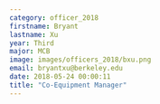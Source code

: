 ```yaml
---
category: officer_2018
firstname: Bryant
lastname: Xu
year: Third
major: MCB
image: images/officers_2018/bxu.png
email: bryantxu@berkeley.edu
date: 2018-05-24 00:00:11
title: "Co-Equipment Manager"
---
```

